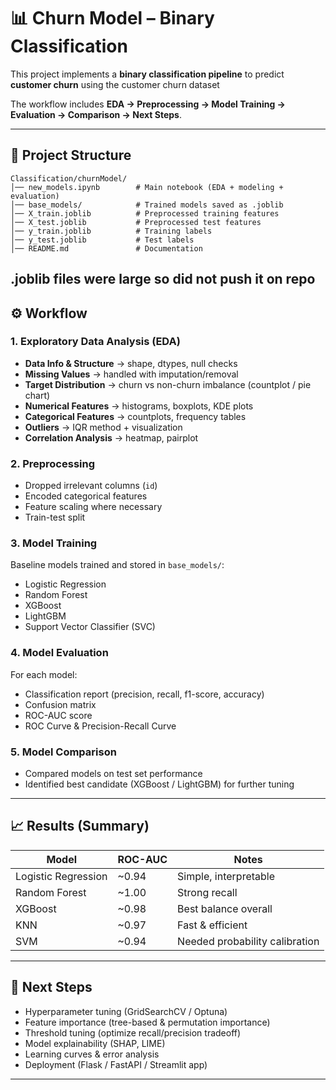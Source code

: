 # 📊 Churn Model – Binary Classification

This project implements a **binary classification pipeline** to predict **customer churn** using the customer churn dataset

The workflow includes **EDA → Preprocessing → Model Training → Evaluation → Comparison → Next Steps**.

---

## 📁 Project Structure

```
Classification/churnModel/
│── new_models.ipynb        # Main notebook (EDA + modeling + evaluation)
│── base_models/            # Trained models saved as .joblib
│── X_train.joblib          # Preprocessed training features
│── X_test.joblib           # Preprocessed test features
│── y_train.joblib          # Training labels
│── y_test.joblib           # Test labels
│── README.md               # Documentation
```
.joblib files were large so did not push it on repo
---

## ⚙️ Workflow

### 1. Exploratory Data Analysis (EDA)

* **Data Info & Structure** → shape, dtypes, null checks
* **Missing Values** → handled with imputation/removal
* **Target Distribution** → churn vs non-churn imbalance (countplot / pie chart)
* **Numerical Features** → histograms, boxplots, KDE plots
* **Categorical Features** → countplots, frequency tables
* **Outliers** → IQR method + visualization
* **Correlation Analysis** → heatmap, pairplot

### 2. Preprocessing

* Dropped irrelevant columns (`id`)
* Encoded categorical features
* Feature scaling where necessary
* Train-test split

### 3. Model Training

Baseline models trained and stored in `base_models/`:

* Logistic Regression
* Random Forest
* XGBoost
* LightGBM
* Support Vector Classifier (SVC)

### 4. Model Evaluation

For each model:

* Classification report (precision, recall, f1-score, accuracy)
* Confusion matrix
* ROC-AUC score
* ROC Curve & Precision-Recall Curve

### 5. Model Comparison

* Compared models on test set performance
* Identified best candidate (XGBoost / LightGBM) for further tuning

---

## 📈 Results (Summary)

| Model               | ROC-AUC | Notes                          |
| ------------------- | ------- | ------------------------------ |
| Logistic Regression | \~0.94  | Simple, interpretable          |
| Random Forest       | \~1.00  | Strong recall                  |
| XGBoost             | \~0.98  | Best balance overall           |
| KNN                 | \~0.97  | Fast & efficient               |
| SVM                 | \~0.94  | Needed probability calibration |


---

## 🔮 Next Steps

* Hyperparameter tuning (GridSearchCV / Optuna)
* Feature importance (tree-based & permutation importance)
* Threshold tuning (optimize recall/precision tradeoff)
* Model explainability (SHAP, LIME)
* Learning curves & error analysis
* Deployment (Flask / FastAPI / Streamlit app)

---
 
